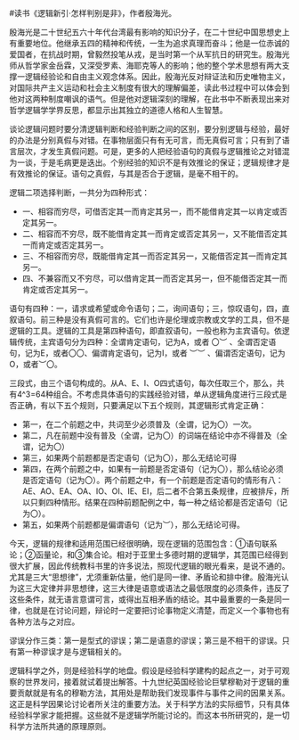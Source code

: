 \#读书《逻辑新引·怎样判别是非》，作者殷海光。

殷海光是二十世纪五六十年代台湾最有影响的知识分子，在二十世纪中国思想史上有重要地位。他继承五四的精神和传统，一生为追求真理而奋斗；他是一位赤诚的爱国者，在抗战时期，曾毅然投笔从戎，是当时第一个从军抗日的研究生。殷海光师从哲学家金岳霖，又深受罗素、海耶克等人的影响；他的整个学术思想有两大支撑一逻辑经验论和自由主义观念体系。因此，殷海光反对辩证法和历史唯物主义，对国际共产主义运动和社会主义制度有很大的理解偏差，读此书过程中可以体会到他对这两种制度嘲讽的语气。但是他对逻辑深刻的理解，在此书中不断表现出来对哲学逻辑学学界反思，都显示出其独立的道德人格和人生智慧。

谈论逻辑问题时要分清逻辑判断和经验判断之间的区别，要分别逻辑与经验，最好的办法是分别真假与对错。在事物层面只有有无可言，而无真假可言；只有到了语言层次，才发生真假问题。可是，更多的人把经验语句的真假与逻辑推论之对错混为一谈，于是毛病更是迭出。个别经验的知识不是有效推论的保证；逻辑规律才是有效推论的保证。语句之真假，与其是否合于逻辑，是毫不相干的。

逻辑二项选择判断，一共分为四种形式：
 - 一、相容而穷尽，可借否定其一而肯定其另一，而不能借肯定其一以肯定或否定其另一。
 - 二、相容而不穷尽，既不能借肯定其一而肯定或否定其另一，又不能借否定其一而肯定或否定其另一。
 - 三、不相容而穷尽，既能借肯定其一而否定其另一，又能借否定其一而肯定其另一。
 - 四、不兼容而又不穷尽，可以借肯定其一而否定其另一，但不能借否定其一而肯定或否定其另一。

语句有四种：一，请求或希望或命令语句；二，询间语句；三，惊叹语句，四，直叙语句。前三种是没有真假可言的。它们也许是伦理或宗教或文学的工具，但不是逻辑的工具。逻辑的工具是第四种语句，即直叙语句，一般也称为主宾语句。依逻辑传统，主宾语句分为四种：全谓肯定语句，记为A，或者 〇︶ 、全谓否定语句，记为E，或者〇〇、偏谓肯定语句，记为I，或者 ︶︶ 、偏谓否定语句，记为O，或者︶〇。

三段式，由三个语句构成的。从A、E、I、O四式语句，每次任取三个，那么，共有4^3=64种组合。不考虑具体语句的实践经验对错，单从逻辑角度进行三段式是否正确，有以下五个规则，只要满足以下五个规则，其逻辑形式肯定正确：
 - 第一，在二个前题之中，共词至少必须普及（全谓，记为〇）一次。
 - 第二，凡在前题中没有普及（全谓，记为〇）的词端在结论中亦不得普及（全谓，记为〇）
 - 第三，如果两个前题都是否定语句（记为〇），那么无结论可得
 - 第四，在两个前题之中，如果有一前题是否定语句（记为〇），那么结论必须是否定语句（记为〇）。两个前题之中，有一个前题是否定语句的情形有八：AE、AO、EA、OA、IO、OI、IE、EI，后二者不合第五条规律，应被排斥，所以只剩四种情形。结果在四种前题配例之中，每一种之结论都是否定语句（记为〇）。
 - 第五，如果两个前题都是偏谓语句（记为︶），那么无结论可得。

今天，逻辑的规律和适用范围已经很明确，现在逻辑的范围包含：①语句联系论；②函量论，和③集合论。相对于亚里士多德时期的逻辑学，其范围已经得到很大扩展，因此传统教科书里的许多说法，照现代逻辑的眼光看来，是说不通的。尤其是三大“思想律”，尤须重新估量，他们是同一律、矛盾论和排中律。殷海光认为这三大定律并非思想律，这三大律是语意或语法之最低限度的必须条件，违反了这些条件，就无语言意谓可言，或得出互相矛盾的结论。其中最重要的一条是同一律，也就是在讨论问题，辩论时一定要把讨论事物定义清楚，而定义一个事物也有各种方法与之对应。

谬误分作三类：第一是型式的谬误；第二是语意的谬误；第三是不相干的谬误。只有第一种谬误才是与逻辑相关的。

逻辑科学之外，则是经验科学的地盘。假设是经验科学建构的起点之一，对于可观察的世界发问，接着就试着提出解答。十九世纪英国经验论巨擘穆勒对于逻辑的重要贡献就是有名的穆勒方法，其用处是帮助我们发现事件与事件之间的因果关系。这正是科学因果论讨论者所关注的重要方法。关于科学方法的实际细节，只有具体经验科学家才能把握。这些就不是逻辑学所能讨论的。而这本书所研究的，是一切科学方法所共通的原理原则。